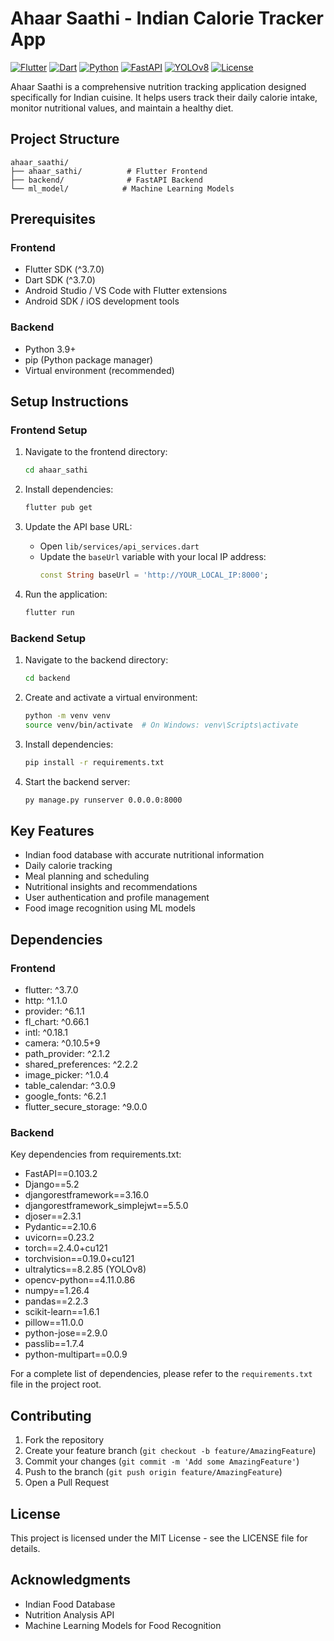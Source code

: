 # Ahaar Saathi - Indian Calorie Tracker App

[![Flutter](https://img.shields.io/badge/Flutter-3.7.0-blue.svg)](https://flutter.dev)
[![Dart](https://img.shields.io/badge/Dart-3.7.0-blue.svg)](https://dart.dev)
[![Python](https://img.shields.io/badge/Python-3.9+-blue.svg)](https://www.python.org)
[![FastAPI](https://img.shields.io/badge/FastAPI-0.103.2-green.svg)](https://fastapi.tiangolo.com)
[![YOLOv8](https://img.shields.io/badge/YOLOv8-8.2.85-red.svg)](https://github.com/ultralytics/ultralytics)
[![License](https://img.shields.io/badge/License-MIT-yellow.svg)](https://opensource.org/licenses/MIT)

Ahaar Saathi is a comprehensive nutrition tracking application designed specifically for Indian cuisine. It helps users track their daily calorie intake, monitor nutritional values, and maintain a healthy diet.

## Project Structure

```
ahaar_saathi/
├── ahaar_sathi/          # Flutter Frontend
├── backend/              # FastAPI Backend
└── ml_model/            # Machine Learning Models
```

## Prerequisites

### Frontend
- Flutter SDK (^3.7.0)
- Dart SDK (^3.7.0)
- Android Studio / VS Code with Flutter extensions
- Android SDK / iOS development tools

### Backend
- Python 3.9+
- pip (Python package manager)
- Virtual environment (recommended)

## Setup Instructions

### Frontend Setup

1. Navigate to the frontend directory:
   ```bash
   cd ahaar_sathi
   ```

2. Install dependencies:
   ```bash
   flutter pub get
   ```

3. Update the API base URL:
   - Open `lib/services/api_services.dart`
   - Update the `baseUrl` variable with your local IP address:
     ```dart
     const String baseUrl = 'http://YOUR_LOCAL_IP:8000';
     ```

4. Run the application:
   ```bash
   flutter run
   ```

### Backend Setup

1. Navigate to the backend directory:
   ```bash
   cd backend
   ```

2. Create and activate a virtual environment:
   ```bash
   python -m venv venv
   source venv/bin/activate  # On Windows: venv\Scripts\activate
   ```

3. Install dependencies:
   ```bash
   pip install -r requirements.txt
   ```

4. Start the backend server:
   ```bash
   py manage.py runserver 0.0.0.0:8000
   ```

## Key Features

- Indian food database with accurate nutritional information
- Daily calorie tracking
- Meal planning and scheduling
- Nutritional insights and recommendations
- User authentication and profile management
- Food image recognition using ML models

## Dependencies

### Frontend
- flutter: ^3.7.0
- http: ^1.1.0
- provider: ^6.1.1
- fl_chart: ^0.66.1
- intl: ^0.18.1
- camera: ^0.10.5+9
- path_provider: ^2.1.2
- shared_preferences: ^2.2.2
- image_picker: ^1.0.4
- table_calendar: ^3.0.9
- google_fonts: ^6.2.1
- flutter_secure_storage: ^9.0.0

### Backend
Key dependencies from requirements.txt:
- FastAPI==0.103.2
- Django==5.2
- djangorestframework==3.16.0
- djangorestframework_simplejwt==5.5.0
- djoser==2.3.1
- Pydantic==2.10.6
- uvicorn==0.23.2
- torch==2.4.0+cu121
- torchvision==0.19.0+cu121
- ultralytics==8.2.85 (YOLOv8)
- opencv-python==4.11.0.86
- numpy==1.26.4
- pandas==2.2.3
- scikit-learn==1.6.1
- pillow==11.0.0
- python-jose==2.9.0
- passlib==1.7.4
- python-multipart==0.0.9

For a complete list of dependencies, please refer to the `requirements.txt` file in the project root.

## Contributing

1. Fork the repository
2. Create your feature branch (`git checkout -b feature/AmazingFeature`)
3. Commit your changes (`git commit -m 'Add some AmazingFeature'`)
4. Push to the branch (`git push origin feature/AmazingFeature`)
5. Open a Pull Request

## License

This project is licensed under the MIT License - see the LICENSE file for details.

## Acknowledgments

- Indian Food Database
- Nutrition Analysis API
- Machine Learning Models for Food Recognition 
